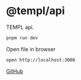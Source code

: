 # @templ/api

TEMPL api.

```sh
pnpm run dev
```

Open file in browser

```sh
open http://localhost:3000
```

[GitHub](https://github.com/rjoydip/templ/tree/main/apps/api)

